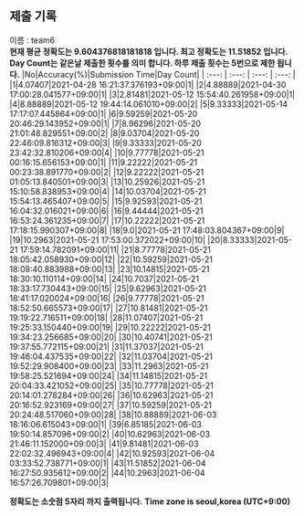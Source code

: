 


  
## 제출 기록  
이름 : team6  
**현재 평균 정확도는 9.604376818181818 입니다. 최고 정확도는 11.51852 입니다.**  
**Day Count는 같은날 제출한 횟수를 의미 합니다. 하루 제출 횟수는 5번으로 제한 됩니다.**
|No|Accuracy(%)|Submission Time|Day Count|
| :---: | :---: | :---: | :---: |
|1|4.07407|2021-04-28 16:21:37.376193+09:00|1|
|2|4.88889|2021-04-30 17:00:28.041577+09:00|1|
|3|2.81481|2021-05-12 15:54:40.261958+09:00|1|
|4|8.88889|2021-05-12 19:44:14.061010+09:00|2|
|5|9.33333|2021-05-14 17:17:07.445864+09:00|1|
|6|9.59259|2021-05-20 20:46:29.143952+09:00|1|
|7|8.96296|2021-05-20 21:01:48.829551+09:00|2|
|8|9.03704|2021-05-20 22:46:09.816312+09:00|3|
|9|9.33333|2021-05-20 23:42:32.810206+09:00|4|
|10|9.77778|2021-05-21 00:16:15.656153+09:00|1|
|11|9.22222|2021-05-21 00:23:38.891770+09:00|2|
|12|9.22222|2021-05-21 01:05:13.840501+09:00|3|
|13|10.25926|2021-05-21 15:10:58.838953+09:00|4|
|14|10.03704|2021-05-21 15:54:13.465407+09:00|5|
|15|9.92593|2021-05-21 16:04:32.016021+09:00|6|
|16|9.44444|2021-05-21 16:53:24.361235+09:00|7|
|17|10.22222|2021-05-21 17:18:15.990307+09:00|8|
|18|9.0|2021-05-21 17:48:03.804367+09:00|9|
|19|10.2963|2021-05-21 17:53:00.372022+09:00|10|
|20|8.33333|2021-05-21 17:59:14.782091+09:00|11|
|21|8.77778|2021-05-21 18:05:42.058930+09:00|12|
|22|10.59259|2021-05-21 18:08:40.883988+09:00|13|
|23|10.14815|2021-05-21 18:30:10.110114+09:00|14|
|24|10.7037|2021-05-21 18:33:17.730443+09:00|15|
|25|9.62963|2021-05-21 18:41:17.020024+09:00|16|
|26|9.77778|2021-05-21 18:52:50.665573+09:00|17|
|27|10.81481|2021-05-21 19:19:22.716511+09:00|18|
|28|11.07407|2021-05-21 19:25:33.150440+09:00|19|
|29|10.22222|2021-05-21 19:34:23.256685+09:00|20|
|30|10.40741|2021-05-21 19:37:55.772115+09:00|21|
|31|11.37037|2021-05-21 19:46:04.437535+09:00|22|
|32|11.03704|2021-05-21 19:52:29.908400+09:00|23|
|33|11.2963|2021-05-21 19:58:25.521694+09:00|24|
|34|11.14815|2021-05-21 20:04:33.421052+09:00|25|
|35|10.77778|2021-05-21 20:14:01.278284+09:00|26|
|36|10.62963|2021-05-21 20:16:52.923169+09:00|27|
|37|10.59259|2021-05-21 20:24:48.517060+09:00|28|
|38|10.88889|2021-06-03 18:16:06.615043+09:00|1|
|39|6.85185|2021-06-03 19:50:14.857096+09:00|2|
|40|10.62963|2021-06-03 21:46:11.152000+09:00|3|
|41|9.81481|2021-06-03 22:02:32.496943+09:00|4|
|42|10.92593|2021-06-04 03:33:52.738771+09:00|1|
|43|11.51852|2021-06-04 16:27:50.935612+09:00|2|
|44|10.2963|2021-06-04 16:57:26.709801+09:00|3|


**정확도는 소숫점 5자리 까지 출력됩니다.**
**Time zone is seoul,korea (UTC+9:00)**
